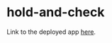 # hold-and-check

Link to the deployed app [here](https://volodya1989.github.io/JS-hold-and-check/).
